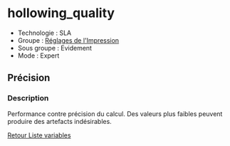 # hollowing_quality

* Technologie : SLA
* Groupe : [Réglages de l'Impression](../sla_printer/sla_parameters.md)
* Sous groupe : Evidement
* Mode : Expert

## Précision

### Description

Performance contre précision du calcul. Des valeurs plus faibles peuvent produire des artefacts indésirables.

[Retour Liste variables](variable_list.md)